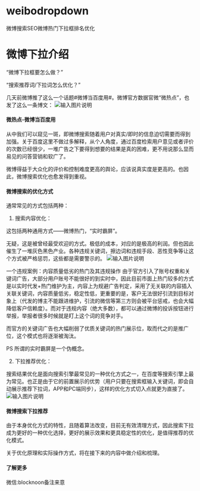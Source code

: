 # weibodropdown
微博搜索SEO微博热门下拉框排名优化
# 微博下拉介绍

“微博下拉框要怎么做？”

“搜索推荐词/下拉词怎么优化？”

几天前微博推了这么一个话题#微博当百度用#。微博官方数据官微“微热点”，也发了这么一条博文：
![输入图片说明](https://images.gitee.com/uploads/images/2020/0409/012028_998679d9_1547003.jpeg "微信截图_20200409011931.jpg")
#### 微热点-微博当百度用
从中我们可以窥见一斑，即微博搜索随着用户对真实/即时的信息迫切需要而得到加强。关于百度这里不做过多解释，从个人角度，通过百度检索用户意见或者评价的次数已经很少，一堆广告之下要得到想要的结果是真的困难，更不用说那么显而易见的问答营销和软广了。

微博得益于大众化的评价和控制难度更高的舆论，应该说真实度是更高的。也因此，微博搜索优化也愈发得到重视。

#### 微博搜索的优化方式
通常常见的方式包括两种：

1. 搜索内容优化：

这包括两种通用方式——微博热门，“实时霸屏”。

无疑，这是被曾经最受欢迎的方式。极低的成本，对应的是极高的利润。但也因此催生了一堆灰色黑色产业。各种违规关键词，擦边词和违规手段、恶性竞争等让这个方式被严格惩罚，这些都是需要警示的。
![输入图片说明](https://images.gitee.com/uploads/images/2020/0409/012045_674c51fb_1547003.jpeg "微信截图_20200409011946.jpg")

一个违规案例：内容质量低劣的热门及其违规操作
由于官方引入了账号权重和关键词广告，大部分用户账号不能很好的到实时中，因此目前市面上热门较多的方式是以实时代发+热门维护为主，内容上为规避广告判定，采用了无关联的内容插入关联关键词，内容质量低劣，稳定性低，更重要的是，客户无法很好引流到目标对象上（代发的博主不能跟进维护，引流的微信等第三方则会被平台惩戒，也会大幅降低客户信赖度）。而对于违规内容（绝大多数），都可以通过微博的投诉按钮进行举报，举报者很多时候就是盯上这个词的竞争对手。

而官方的关键词广告也大幅削弱了优质关键词的热门展示位，取而代之的是推广位，这个模式也将逐渐被淘汰。

PS 所谓的实时霸屏是一个伪概念。

2. 下拉推荐优化：

搜索结果优化是面向搜索引擎最常见的一种优化方式之一，在百度等搜索引擎上最为常见。也正是由于它的前置展示的优势（用户只要在搜索框输入关键词，即会自动展示推荐下拉词，APP和PC端同步），这样的优化方式切入点就更为直接了。
![输入图片说明](https://images.gitee.com/uploads/images/2020/0409/012103_774d5244_1547003.jpeg "微信截图_20200409011959.jpg")

#### 微博搜索下拉推荐
由于本身优化方式的特性，且随着算法改变，目前无有效清理方式，因此搜索下拉成为更好的一种优化选择，更好的展示效果和更具稳定性的优化，是值得推荐的优化模式。

关于优化原理和实际操作方式，将在接下来的内容中做介绍和梳理。

#### 了解更多

微信:blocknoon备注来意
